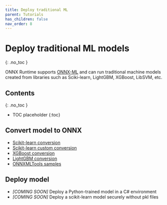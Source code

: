 ```yaml
---
title: Deploy traditional ML
parent: Tutorials
has_children: false
nav_order: 8
---
```


# Deploy traditional ML models
{: .no_toc }

ONNX Runtime supports [ONNX-ML](https://github.com/onnx/onnx/blob/master/docs/Operators-ml.md) and can run traditional machine models created from libraries such as Sciki-learn, LightGBM, XGBoost, LibSVM, etc. 

## Contents
{: .no_toc }

* TOC placeholder
{:toc}

## Convert model to ONNX
* [Scikit-learn conversion](http://onnx.ai/sklearn-onnx/tutorial_1_simple.html)
* [Scikit-learn custom conversion](http://onnx.ai/sklearn-onnx/tutorial_2_new_converter.html)
* [XGBoost conversion](http://onnx.ai/sklearn-onnx/auto_tutorial/plot_gexternal_xgboost.html)
* [LightGBM conversion](http://onnx.ai/sklearn-onnx/auto_tutorial/plot_gexternal_lightgbm.html)
* [ONNXMLTools samples](https://github.com/onnx/onnxmltools/tree/master/docs/examples)

## Deploy model
* *[COMING SOON]* Deploy a Python-trained model in a C# environment
* *[COMING SOON]* Deploy a scikit-learn model securely without pkl files

